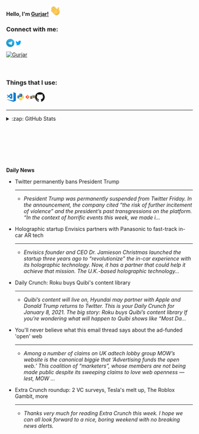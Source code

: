#### Hello, I'm [Gurjar!](https://GurjarKing.github.io) <img src="https://raw.githubusercontent.com/ABSphreak/ABSphreak/master/gifs/Hi.gif" width="30px"></h2>


### Connect with me:

[<img align="left" alt="Gurjar | Telegram" width="22px" src="https://raw.githubusercontent.com/github/explore/80688e429a7d4ef2fca1e82350fe8e3517d3494d/topics/telegram/telegram.png" />][Telegram]
[<img align="left" alt="Gurjar | Twitter" width="22px" src="https://raw.githubusercontent.com/github/explore/80688e429a7d4ef2fca1e82350fe8e3517d3494d/topics/twitter/twitter.png" />][Twitter]
<br >
<br >
<a href="https://github.com/GurjarKing"><img src="https://komarev.com/ghpvc/?username=GurjarKing" alt="Gurjar" /></a> <br />
<br />
<br />
<!-- <br >

![](https://visitor-badge.glitch.me/badge?page_id=GurjarKing)

<br /> -->

### Things that I use:

[<img align="left" alt="Visual Studio Code" width="26px" src="https://raw.githubusercontent.com/github/explore/80688e429a7d4ef2fca1e82350fe8e3517d3494d/topics/visual-studio-code/visual-studio-code.png" />][VSCode]
[<img align="left" alt="Python" width="26px" src="https://raw.githubusercontent.com/github/explore/80688e429a7d4ef2fca1e82350fe8e3517d3494d/topics/python/python.png" />][Python]
[<img align="left" alt="Git" width="26px" src="https://raw.githubusercontent.com/github/explore/80688e429a7d4ef2fca1e82350fe8e3517d3494d/topics/git/git.png" />][Git]
[<img align="left" alt="GitHub" width="26px" src="https://raw.githubusercontent.com/github/explore/78df643247d429f6cc873026c0622819ad797942/topics/github/github.png" />][Github]

<br />
<br />

---
<details>
  <summary>:zap: GitHub Stats</summary>

<img align="left" alt="Gurjar's Github Stats" src="https://github-readme-stats.vercel.app/api?username=GurjarKing&show_icons=true&hide_border=true&count_private=true&include_all_commit=true&theme=algolia" />

</details>

<!-- ### 🔔 My latest tweet
<a href="https://twitter.com/Gurjar_King43" target="_blank">
	<img src="https://github.com/GurjarKing/GurjarKing/raw/master/tweet.png" width="70%" align="center" alt="Click to view on Twitter" title="My latest tweet, as an image"/>
</a> -->
<br>

<pre>

</pre>

<!-- **Quote of the hour:**

{qoth}

~ {qoth_author}
<pre>

</pre> -->
<br>
<pre>


</pre>
<strong>Daily News</strong>
  
  - Twitter permanently bans President Trump
     <hr/>
     
      - *President Trump was permanently suspended from Twitter Friday. In the announcement, the company cited “the risk of further incitement of violence” and the president’s past transgressions on the platform. “In the context of horrific events this week, we made i…*
     
  - Holographic startup Envisics partners with Panasonic to fast-track in-car AR tech
      <hr/>
      
      - *Envisics founder and CEO Dr. Jamieson Christmas launched the startup three years ago to “revolutionize” the in-car experience with its holographic technology. Now, it has a partner that could help it achieve that mission. The U.K.-based holographic technology…*
      
  - Daily Crunch: Roku buys Quibi's content library
      <hr/>
      
      - *Quibi’s content will live on, Hyundai may partner with Apple and Donald Trump returns to Twitter. This is your Daily Crunch for January 8, 2021. The big story: Roku buys Quibi’s content library If you’re wondering what will happen to Quibi shows like “Most Da…*
      
  - You'll never believe what this email thread says about the ad-funded 'open' web
      <hr/>
      
      - *Among a number of claims on UK adtech lobby group MOW’s website is the canonical biggie that ‘Advertising funds the open web.’ This coalition of “marketers”, whose members are not being made public despite its sweeping claims to love web openness — lest, MOW …*
       
  - Extra Crunch roundup: 2 VC surveys, Tesla's melt up, The Roblox Gambit, more
      <hr/>
       
       - *Thanks very much for reading Extra Crunch this week. I hope we can all look forward to a nice, boring weekend with no breaking news alerts.*
      

<br />

[VSCode]: https://code.visualstudio.com/
[Python]: https://www.python.org/
[Git]: https://git-scm.com/
[Github]: https://github.com/
[Telegram]: https://t.me/Gurjar_King/
[Twitter]: https://twitter.com/Gurjar_King43/
